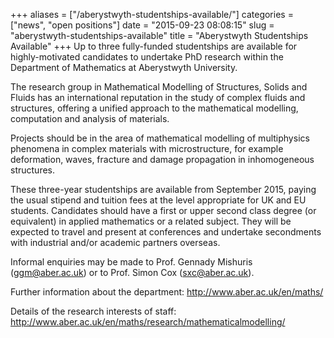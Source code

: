 +++
aliases = ["/aberystwyth-studentships-available/"]
categories = ["news", "open positions"]
date = "2015-09-23 08:08:15"
slug = "aberystwyth-studentships-available"
title = "Aberystwyth Studentships Available"
+++
Up to three fully-funded studentships are available for highly-motivated
candidates to undertake PhD research within the Department of
Mathematics at Aberystwyth University.

The research group in Mathematical Modelling of Structures, Solids and
Fluids has an international reputation in the study of complex fluids
and structures, offering a unified approach to the mathematical
modelling, computation and analysis of materials.

Projects should be in the area of mathematical modelling of multiphysics
phenomena in complex materials with microstructure, for example
deformation, waves, fracture and damage propagation in inhomogeneous
structures.

These three-year studentships are available from September 2015, paying
the usual stipend and tuition fees at the level appropriate for UK and
EU students. Candidates should have a first or upper second class degree
(or equivalent) in applied mathematics or a related subject. They will
be expected to travel and present at conferences and undertake
secondments with industrial and/or academic partners overseas.

Informal enquiries may be made to Prof. Gennady Mishuris
(<ggm@aber.ac.uk>) or to Prof. Simon Cox (<sxc@aber.ac.uk>).

Further information about the department:
<http://www.aber.ac.uk/en/maths/>

Details of the research interests of staff:
<http://www.aber.ac.uk/en/maths/research/mathematicalmodelling/>
